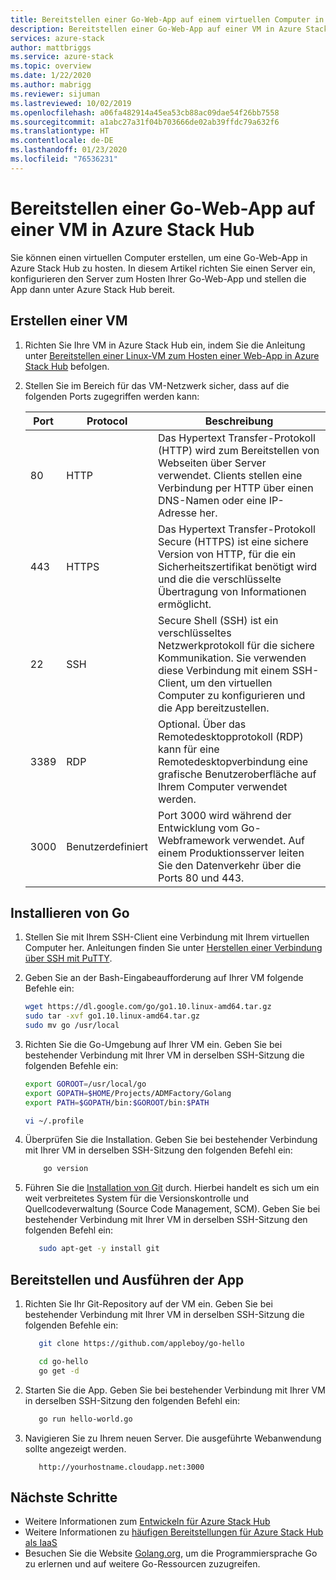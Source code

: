 ```yaml
---
title: Bereitstellen einer Go-Web-App auf einem virtuellen Computer in Azure Stack Hub | Microsoft-Dokumentation
description: Bereitstellen einer Go-Web-App auf einer VM in Azure Stack Hub
services: azure-stack
author: mattbriggs
ms.service: azure-stack
ms.topic: overview
ms.date: 1/22/2020
ms.author: mabrigg
ms.reviewer: sijuman
ms.lastreviewed: 10/02/2019
ms.openlocfilehash: a06fa482914a45ea53cb88ac09dae54f26bb7558
ms.sourcegitcommit: a1abc27a31f04b703666de02ab39ffdc79a632f6
ms.translationtype: HT
ms.contentlocale: de-DE
ms.lasthandoff: 01/23/2020
ms.locfileid: "76536231"
---
```

# <a name="deploy-a-go-web-app-to-a-vm-in-azure-stack-hub"></a>Bereitstellen einer Go-Web-App auf einer VM in Azure Stack Hub

Sie können einen virtuellen Computer erstellen, um eine Go-Web-App in Azure Stack Hub zu hosten. In diesem Artikel richten Sie einen Server ein, konfigurieren den Server zum Hosten Ihrer Go-Web-App und stellen die App dann unter Azure Stack Hub bereit.

## <a name="create-a-vm"></a>Erstellen einer VM

1. Richten Sie Ihre VM in Azure Stack Hub ein, indem Sie die Anleitung unter [Bereitstellen einer Linux-VM zum Hosten einer Web-App in Azure Stack Hub](azure-stack-dev-start-howto-deploy-linux.md) befolgen.

2. Stellen Sie im Bereich für das VM-Netzwerk sicher, dass auf die folgenden Ports zugegriffen werden kann:

    | Port | Protocol | Beschreibung |
    | --- | --- | --- |
    | 80 | HTTP | Das Hypertext Transfer-Protokoll (HTTP) wird zum Bereitstellen von Webseiten über Server verwendet. Clients stellen eine Verbindung per HTTP über einen DNS-Namen oder eine IP-Adresse her. |
    | 443 | HTTPS | Das Hypertext Transfer-Protokoll Secure (HTTPS) ist eine sichere Version von HTTP, für die ein Sicherheitszertifikat benötigt wird und die die verschlüsselte Übertragung von Informationen ermöglicht. |
    | 22 | SSH | Secure Shell (SSH) ist ein verschlüsseltes Netzwerkprotokoll für die sichere Kommunikation. Sie verwenden diese Verbindung mit einem SSH-Client, um den virtuellen Computer zu konfigurieren und die App bereitzustellen. |
    | 3389 | RDP | Optional. Über das Remotedesktopprotokoll (RDP) kann für eine Remotedesktopverbindung eine grafische Benutzeroberfläche auf Ihrem Computer verwendet werden.   |
    | 3000 | Benutzerdefiniert | Port 3000 wird während der Entwicklung vom Go-Webframework verwendet. Auf einem Produktionsserver leiten Sie den Datenverkehr über die Ports 80 und 443. |

## <a name="install-go"></a>Installieren von Go

1. Stellen Sie mit Ihrem SSH-Client eine Verbindung mit Ihrem virtuellen Computer her. Anleitungen finden Sie unter [Herstellen einer Verbindung über SSH mit PuTTY](azure-stack-dev-start-howto-ssh-public-key.md#connect-with-ssh-by-using-putty).

1. Geben Sie an der Bash-Eingabeaufforderung auf Ihrer VM folgende Befehle ein:

    ```bash  
    wget https://dl.google.com/go/go1.10.linux-amd64.tar.gz
    sudo tar -xvf go1.10.linux-amd64.tar.gz
    sudo mv go /usr/local
    ```

2. Richten Sie die Go-Umgebung auf Ihrer VM ein. Geben Sie bei bestehender Verbindung mit Ihrer VM in derselben SSH-Sitzung die folgenden Befehle ein:

    ```bash  
    export GOROOT=/usr/local/go
    export GOPATH=$HOME/Projects/ADMFactory/Golang
    export PATH=$GOPATH/bin:$GOROOT/bin:$PATH

    vi ~/.profile
    ```

3. Überprüfen Sie die Installation. Geben Sie bei bestehender Verbindung mit Ihrer VM in derselben SSH-Sitzung den folgenden Befehl ein:

    ```bash  
        go version
    ```

3. Führen Sie die [Installation von Git](https://git-scm.com) durch. Hierbei handelt es sich um ein weit verbreitetes System für die Versionskontrolle und Quellcodeverwaltung (Source Code Management, SCM). Geben Sie bei bestehender Verbindung mit Ihrer VM in derselben SSH-Sitzung den folgenden Befehl ein:

    ```bash  
       sudo apt-get -y install git
    ```

## <a name="deploy-and-run-the-app"></a>Bereitstellen und Ausführen der App

1. Richten Sie Ihr Git-Repository auf der VM ein. Geben Sie bei bestehender Verbindung mit Ihrer VM in derselben SSH-Sitzung die folgenden Befehle ein:

    ```bash  
       git clone https://github.com/appleboy/go-hello
    
       cd go-hello
       go get -d
    ```

2. Starten Sie die App. Geben Sie bei bestehender Verbindung mit Ihrer VM in derselben SSH-Sitzung den folgenden Befehl ein:

    ```bash  
       go run hello-world.go
    ```

3. Navigieren Sie zu Ihrem neuen Server. Die ausgeführte Webanwendung sollte angezeigt werden.

    ```HTTP  
       http://yourhostname.cloudapp.net:3000
    ```

## <a name="next-steps"></a>Nächste Schritte

- Weitere Informationen zum [Entwickeln für Azure Stack Hub](azure-stack-dev-start.md)
- Weitere Informationen zu [häufigen Bereitstellungen für Azure Stack Hub als IaaS](azure-stack-dev-start-deploy-app.md)
- Besuchen Sie die Website [Golang.org](https://golang.org), um die Programmiersprache Go zu erlernen und auf weitere Go-Ressourcen zuzugreifen.
